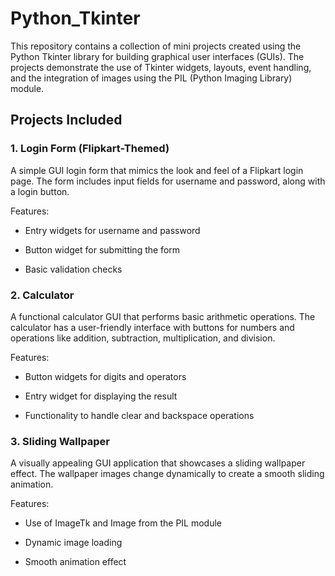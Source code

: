 # Python_Tkinter

This repository contains a collection of mini projects created using the Python Tkinter library for building graphical user interfaces (GUIs). The projects demonstrate the use of Tkinter widgets, layouts, event handling, and the integration of images using the PIL (Python Imaging Library) module.

## Projects Included 

### 1. Login Form (Flipkart-Themed)

A simple GUI login form that mimics the look and feel of a Flipkart login page. The form includes input fields for username and password, along with a login button.

Features:

- Entry widgets for username and password

- Button widget for submitting the form

- Basic validation checks

### 2. Calculator

A functional calculator GUI that performs basic arithmetic operations. The calculator has a user-friendly interface with buttons for numbers and operations like addition, subtraction, multiplication, and division.

Features:

- Button widgets for digits and operators

- Entry widget for displaying the result

- Functionality to handle clear and backspace operations

### 3. Sliding Wallpaper

A visually appealing GUI application that showcases a sliding wallpaper effect. The wallpaper images change dynamically to create a smooth sliding animation.

Features:

- Use of ImageTk and Image from the PIL module

- Dynamic image loading

- Smooth animation effect
